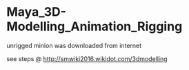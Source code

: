 # Maya_3D-Modelling_Animation_Rigging
unrigged minion was downloaded from internet

see steps @ http://smwiki2016.wikidot.com/3dmodelling
